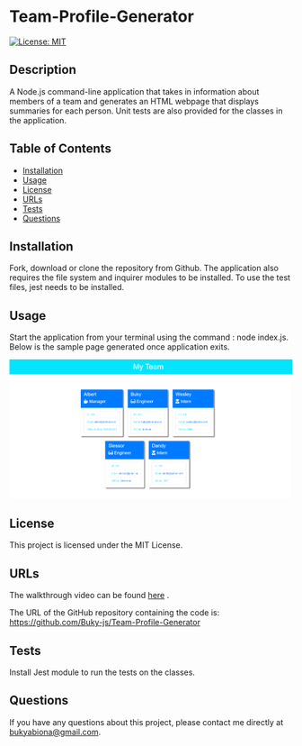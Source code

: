 # Team-Profile-Generator

[![License: MIT](https://img.shields.io/badge/License-MIT-yellow.svg)](https://opensource.org/licenses/MIT)

## Description
A Node.js command-line application that takes in information about members of a team and generates an HTML webpage that displays summaries for each person. Unit tests are also provided for the classes in the application.

## Table of Contents

* [Installation](#installation)
* [Usage](#usage)
* [License](#license)
* [URLs](#urls)
* [Tests](#tests)
* [Questions](#questions)

## Installation

Fork, download or clone the repository from Github. The application also requires the file system and inquirer modules to be installed. To use the test files, jest needs to be installed.

## Usage

Start the application from your terminal using the command : node index.js. Below is the sample page generated once application exits.

![alt](./dist/teamPage.png)

## License

This project is licensed under the MIT License.

## URLs

The walkthrough video can be found [here](https://youtube.com/watch?v=EmqZHZC23E4&si=EnSIkaIECMiOmarE) .

The URL of the GitHub repository containing the code is: https://github.com/Buky-js/Team-Profile-Generator

## Tests

Install Jest module to run the tests on the classes.

## Questions
If you have any questions about this project, please contact me directly at bukyabiona@gmail.com.

